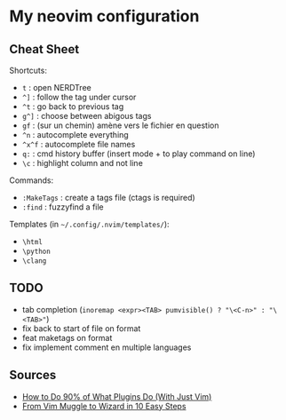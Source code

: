 My neovim configuration
=======================

Cheat Sheet
-----------

Shortcuts:

-	`t` : open NERDTree
-	`^]` : follow the tag under cursor
-	`^t` : go back to previous tag
-	`g^]` : choose between abigous tags
-	`gf` : (sur un chemin) amène vers le fichier en question
-	`^n` : autocomplete everything
-	`^x^f` : autocomplete file names
-	`q:` : cmd history buffer (insert mode + <CR> to play command on line)
-	`\c` : highlight column and not line

Commands:

-	`:MakeTags` : create a tags file (ctags is required)
-	`:find` : fuzzyfind a file

Templates (in `~/.config/.nvim/templates/`\):

-	`\html`
-	`\python`
-	`\clang`

TODO
----

-	tab completion (`inoremap <expr><TAB> pumvisible() ? "\<C-n>" : "\<TAB>"`\)
-	fix back to start of file on format
-	feat maketags on format
-	fix implement comment en multiple languages

Sources
-------

-	[How to Do 90% of What Plugins Do (With Just Vim)](https://www.youtube.com/watch?v=XA2WjJbmmoM)
-	[From Vim Muggle to Wizard in 10 Easy Steps](https://www.youtube.com/watch?v=MquaityA1SM)
